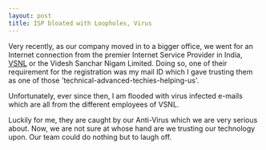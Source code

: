 ```yaml
---
layout: post
title: ISP bloated with Loopholes, Virus
---
```


Very recently, as our company moved in to a bigger office, we went for an Internet connection from the premier Internet Service Provider in India, [VSNL](http://www.vsnl.com/) or the Videsh Sanchar Nigam Limited. Doing so, one of their requirement for the registration was my mail ID which I gave trusting them as one of those 'technical-advanced-techies-helping-us'. 

Unfortunately, ever since then, I am flooded with virus infected e-mails which are all from the different employees of VSNL.

Luckily for me, they are caught by our Anti-Virus which we are very serious about. Now, we are not sure at whose hand are we trusting our technology upon. Our team could do nothing but to laugh off.